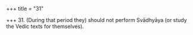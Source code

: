 +++
title = "31"

+++
31. (During that period they) should not perform Svādhyāya (or study the Vedic texts for themselves).
